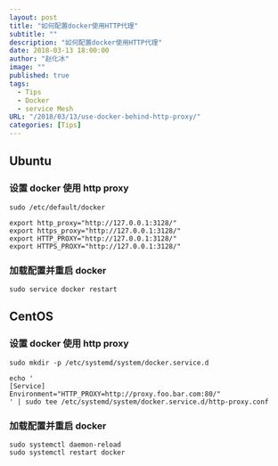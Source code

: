 ```yaml
---
layout: post
title: "如何配置docker使用HTTP代理"
subtitle: ""
description: "如何配置docker使用HTTP代理"
date: 2018-03-13 18:00:00
author: "赵化冰"
image: ""
published: true
tags:
  - Tips
  - Docker
  - service Mesh
URL: "/2018/03/13/use-docker-behind-http-proxy/"
categories: [Tips]
---
```


## Ubuntu

### 设置 docker 使用 http proxy

```
sudo /etc/default/docker

export http_proxy="http://127.0.0.1:3128/"
export https_proxy="http://127.0.0.1:3128/"
export HTTP_PROXY="http://127.0.0.1:3128/"
export HTTPS_PROXY="http://127.0.0.1:3128/"
```

<!--more-->

### 加载配置并重启 docker

```
sudo service docker restart
```

## CentOS

### 设置 docker 使用 http proxy

```
sudo mkdir -p /etc/systemd/system/docker.service.d

echo '
[Service]
Environment="HTTP_PROXY=http://proxy.foo.bar.com:80/"
' | sudo tee /etc/systemd/system/docker.service.d/http-proxy.conf
```

### 加载配置并重启 docker

```
sudo systemctl daemon-reload
sudo systemctl restart docker
```
